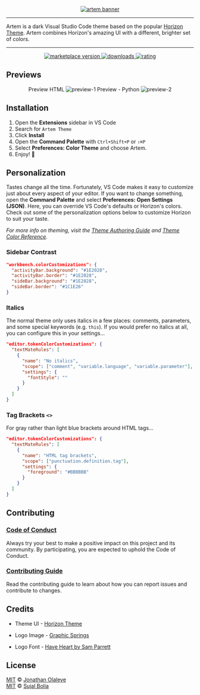 <p align="center">
  <a href="https://ariuspys.github.io/artem-theme-vscode/">
    <img alt="artem banner" src="https://i.ibb.co/Cv3vV6y/Artem-Banner.png">
  </a>
</p>

---

Artem is a dark Visual Studio Code theme based on the popular [Horizon Theme](https://marketplace.visualstudio.com/items?itemName=jolaleye.horizon-theme-vscode). Artem combines Horizon's amazing UI with a different, brighter set of colors.  

---

<p align="center">
  <!-- marketplace version -->
  <a href="https://marketplace.visualstudio.com/items?itemName=Arius.artem">
    <img alt="marketplace version" src="https://img.shields.io/visual-studio-marketplace/v/Arius.artem?maxAge=3600&style=for-the-badge&colorA=1C1E26&colorB=77b6d4">
  </a>
  <!-- downloads -->
  <a href="https://marketplace.visualstudio.com/items?itemName=Arius.artem">
    <img alt="downloads" src="https://img.shields.io/visual-studio-marketplace/d/Arius.artem?maxAge=3600&style=for-the-badge&colorA=1C1E26&colorB=77b6d4">
  </a>
  <!-- rating -->
  <a href="https://marketplace.visualstudio.com/items?itemName=Arius.artem">
    <img alt="rating" src="https://img.shields.io/visual-studio-marketplace/stars/Arius.artem?maxAge=86400&style=for-the-badge&colorA=1C1E26&colorB=77b6d4">
  </a>
</p>


## Previews

<p align="center">
  Preview HTML
  <img alt="preview-1" src="https://i.ibb.co/NNnYQGs/html-rounded.png">
  Preview - Python
  <img alt="preview-2" src="https://i.ibb.co/FbDc1DK/python-rounded.png">
</p>

## Installation

1. Open the **Extensions** sidebar in VS Code  
2. Search for `Artem Theme`  
3. Click **Install**  
4. Open the **Command Palette** with `Ctrl+Shift+P` or `⇧⌘P`  
5. Select **Preferences: Color Theme** and choose Artem.  
6. Enjoy! 🎉  

## Personalization

Tastes change all the time. Fortunately, VS Code makes it easy to customize just about every aspect of your editor.
If you want to change something, open the **Command Palette** and select **Preferences: Open Settings (JSON)**. Here, you can override VS Code's defaults or Horizon's colors.
Check out some of the personalization options below to customize Horizon to suit your taste.

_For more info on theming, visit the [Theme Authoring Guide](https://code.visualstudio.com/api/extension-capabilities/theming) and [Theme Color Reference](https://code.visualstudio.com/api/references/theme-color)._

### Sidebar Contrast

```json
"workbench.colorCustomizations": {
  "activityBar.background": "#1E2028",
  "activityBar.border": "#1E2028",
  "sideBar.background": "#1E2028",
  "sideBar.border": "#1C1E26"
}
```

### Italics

The normal theme only uses italics in a few places: comments, parameters, and some special keywords (e.g. `this`). If you would prefer no italics at all, you can configure this in your settings...

```json
"editor.tokenColorCustomizations": {
  "textMateRules": [
    {
      "name": "No italics",
      "scope": ["comment", "variable.language", "variable.parameter"],
      "settings": {
        "fontStyle": ""
      }
    }
  ]
}
```

### Tag Brackets `<>`

For gray rather than light blue brackets around HTML tags...

```json
"editor.tokenColorCustomizations": {
  "textMateRules": [
    {
      "name": "HTML tag brackets",
      "scope": ["punctuation.definition.tag"],
      "settings": {
        "foreground": "#BBBBBB"
      }
    }
  ]
}
```

## Contributing

### [Code of Conduct](CODE_OF_CONDUCT.md)

Always try your best to make a positive impact on this project and its community. By participating, you are expected to uphold the Code of Conduct.

### [Contributing Guide](CONTRIBUTING.md)

Read the contributing guide to learn about how you can report issues and contribute to changes.

## Credits

* Theme UI - [Horizon Theme](https://marketplace.visualstudio.com/items?itemName=jolaleye.horizon-theme-vscode)  

* Logo Image - [Graphic Springs](https://www.graphicsprings.com/logographics/gsentertainment21-1)  

* Logo Font - [Have Heart by Sam Parrett](https://creativemarket.com/SamParrett)

## License

[MIT](LICENSE) © [Jonathan Olaleye](https://github.com/jolaleye)  
[MIT](LICENSE) © [Sujal Bolia](https://github.com/ariuspys)  
